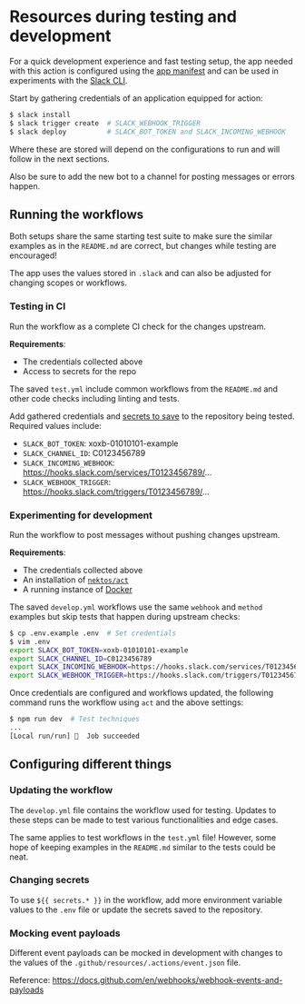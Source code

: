 # Resources during testing and development

For a quick development experience and fast testing setup, the app needed with
this action is configured using the [app manifest][manifest] and can be used in
experiments with the [Slack CLI][cli].

Start by gathering credentials of an application equipped for action:

```sh
$ slack install
$ slack trigger create  # SLACK_WEBHOOK_TRIGGER
$ slack deploy          # SLACK_BOT_TOKEN and SLACK_INCOMING_WEBHOOK
```

Where these are stored will depend on the configurations to run and will follow
in the next sections.

Also be sure to add the new bot to a channel for posting messages or errors
happen.

## Running the workflows

Both setups share the same starting test suite to make sure the similar examples
as in the `README.md` are correct, but changes while testing are encouraged!

The app uses the values stored in `.slack` and can also be adjusted for changing
scopes or workflows.

### Testing in CI

Run the workflow as a complete CI check for the changes upstream.

**Requirements**:

- The credentials collected above
- Access to secrets for the repo

The saved `test.yml` include common workflows from the `README.md` and other
code checks including linting and tests.

Add gathered credentials and [secrets to save][secrets] to the repository being
tested. Required values include:

- `SLACK_BOT_TOKEN`: xoxb-01010101-example
- `SLACK_CHANNEL_ID`: C0123456789
- `SLACK_INCOMING_WEBHOOK`: https://hooks.slack.com/services/T0123456789/...
- `SLACK_WEBHOOK_TRIGGER`: https://hooks.slack.com/triggers/T0123456789/...

### Experimenting for development

Run the workflow to post messages without pushing changes upstream.

**Requirements**:

- The credentials collected above
- An installation of [`nektos/act`](https://github.com/nektos/act)
- A running instance of [Docker](https://www.docker.com)

The saved `develop.yml` workflows use the same `webhook` and `method` examples
but skip tests that happen during upstream checks:

```sh
$ cp .env.example .env  # Set credentials
$ vim .env
export SLACK_BOT_TOKEN=xoxb-01010101-example
export SLACK_CHANNEL_ID=C0123456789
export SLACK_INCOMING_WEBHOOK=https://hooks.slack.com/services/T0123456789/B0123456789/abcdefghijklmnopqrstuvwxyz
export SLACK_WEBHOOK_TRIGGER=https://hooks.slack.com/triggers/T0123456789/00000000000/abcdefghijklmnopqrstuvwxyz
```

Once credentials are configured and workflows updated, the following command
runs the workflow using `act` and the above settings:

```sh
$ npm run dev  # Test techniques
...
[Local run/run] 🏁  Job succeeded
```

## Configuring different things

### Updating the workflow

The `develop.yml` file contains the workflow used for testing. Updates to these
steps can be made to test various functionalities and edge cases.

The same applies to test workflows in the `test.yml` file! However, some hope of
keeping examples in the `README.md` similar to the tests could be neat.

### Changing secrets

To use `${{ secrets.* }}` in the workflow, add more environment variable values
to the `.env` file or update the secrets saved to the repository.

### Mocking event payloads

Different event payloads can be mocked in development with changes to the values
of the `.github/resources/.actions/event.json` file.

Reference: https://docs.github.com/en/webhooks/webhook-events-and-payloads

[cli]: https://api.slack.com/automation/cli/commands
[manifest]: https://api.slack.com/concepts/manifests
[secrets]: https://github.com/slackapi/slack-github-action/settings/secrets/actions
